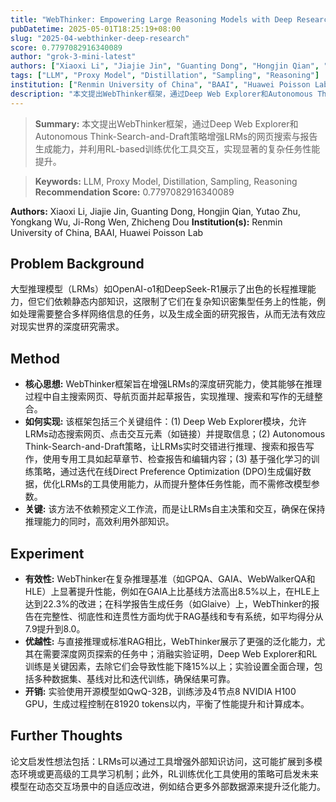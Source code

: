 ```yaml
---
title: "WebThinker: Empowering Large Reasoning Models with Deep Research Capability"
pubDatetime: 2025-05-01T18:25:19+08:00
slug: "2025-04-webthinker-deep-research"
score: 0.7797082916340089
author: "grok-3-mini-latest"
authors: ["Xiaoxi Li", "Jiajie Jin", "Guanting Dong", "Hongjin Qian", "Yutao Zhu", "Yongkang Wu", "Ji-Rong Wen", "Zhicheng Dou"]
tags: ["LLM", "Proxy Model", "Distillation", "Sampling", "Reasoning"]
institution: ["Renmin University of China", "BAAI", "Huawei Poisson Lab"]
description: "本文提出WebThinker框架，通过Deep Web Explorer和Autonomous Think-Search-and-Draft策略增强LRMs的网页搜索与报告生成能力，并利用RL-based训练优化工具交互，实现显著的复杂任务性能提升。"
---
```


> **Summary:** 本文提出WebThinker框架，通过Deep Web Explorer和Autonomous Think-Search-and-Draft策略增强LRMs的网页搜索与报告生成能力，并利用RL-based训练优化工具交互，实现显著的复杂任务性能提升。 

> **Keywords:** LLM, Proxy Model, Distillation, Sampling, Reasoning
> **Recommendation Score:** 0.7797082916340089

**Authors:** Xiaoxi Li, Jiajie Jin, Guanting Dong, Hongjin Qian, Yutao Zhu, Yongkang Wu, Ji-Rong Wen, Zhicheng Dou
**Institution(s):** Renmin University of China, BAAI, Huawei Poisson Lab

## Problem Background

大型推理模型（LRMs）如OpenAI-o1和DeepSeek-R1展示了出色的长程推理能力，但它们依赖静态内部知识，这限制了它们在复杂知识密集型任务上的性能，例如处理需要整合多样网络信息的任务，以及生成全面的研究报告，从而无法有效应对现实世界的深度研究需求。

## Method

*   **核心思想:** WebThinker框架旨在增强LRMs的深度研究能力，使其能够在推理过程中自主搜索网页、导航页面并起草报告，实现推理、搜索和写作的无缝整合。
*   **如何实现:** 该框架包括三个关键组件：(1) Deep Web Explorer模块，允许LRMs动态搜索网页、点击交互元素（如链接）并提取信息；(2) Autonomous Think-Search-and-Draft策略，让LRMs实时交错进行推理、搜索和报告写作，使用专用工具如起草章节、检查报告和编辑内容；(3) 基于强化学习的训练策略，通过迭代在线Direct Preference Optimization (DPO)生成偏好数据，优化LRMs的工具使用能力，从而提升整体任务性能，而不需修改模型参数。
*   **关键:** 该方法不依赖预定义工作流，而是让LRMs自主决策和交互，确保在保持推理能力的同时，高效利用外部知识。

## Experiment

*   **有效性:** WebThinker在复杂推理基准（如GPQA、GAIA、WebWalkerQA和HLE）上显著提升性能，例如在GAIA上比基线方法高出8.5%以上，在HLE上达到22.3%的改进；在科学报告生成任务（如Glaive）上，WebThinker的报告在完整性、彻底性和连贯性方面均优于RAG基线和专有系统，如平均得分从7.9提升到8.0。
*   **优越性:** 与直接推理或标准RAG相比，WebThinker展示了更强的泛化能力，尤其在需要深度网页探索的任务中；消融实验证明，Deep Web Explorer和RL训练是关键因素，去除它们会导致性能下降15%以上；实验设置全面合理，包括多种数据集、基线对比和迭代训练，确保结果可靠。
*   **开销:** 实验使用开源模型如QwQ-32B，训练涉及4节点8 NVIDIA H100 GPU，生成过程控制在81920 tokens以内，平衡了性能提升和计算成本。

## Further Thoughts

论文启发性想法包括：LRMs可以通过工具增强外部知识访问，这可能扩展到多模态环境或更高级的工具学习机制；此外，RL训练优化工具使用的策略可启发未来模型在动态交互场景中的自适应改进，例如结合更多外部数据源来提升泛化能力。